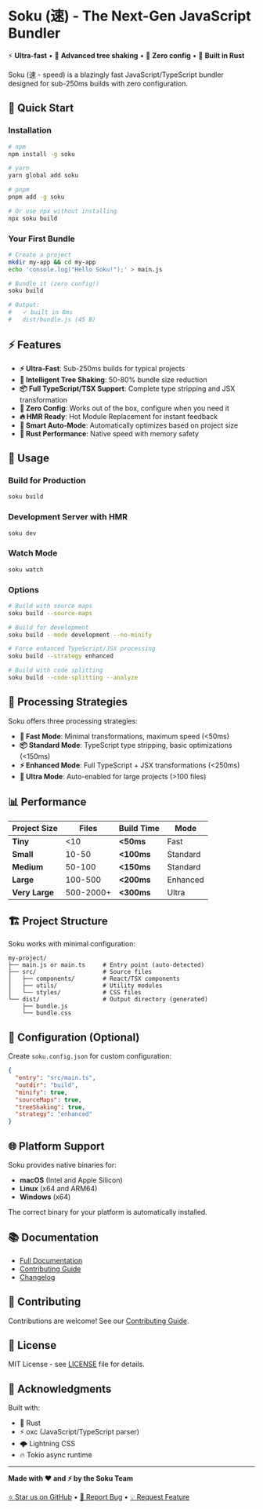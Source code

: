 # Soku (速) - The Next-Gen JavaScript Bundler

⚡ **Ultra-fast** • 🌳 **Advanced tree shaking** • 🎯 **Zero config** • 🦀 **Built in Rust**

Soku (速 - speed) is a blazingly fast JavaScript/TypeScript bundler designed for sub-250ms builds with zero configuration.

## 🚀 Quick Start

### Installation

```bash
# npm
npm install -g soku

# yarn
yarn global add soku

# pnpm
pnpm add -g soku

# Or use npx without installing
npx soku build
```

### Your First Bundle

```bash
# Create a project
mkdir my-app && cd my-app
echo 'console.log("Hello Soku!");' > main.js

# Bundle it (zero config!)
soku build

# Output:
#   ✓ built in 8ms
#   dist/bundle.js (45 B)
```

## ⚡ Features

- **⚡ Ultra-Fast**: Sub-250ms builds for typical projects
- **🌳 Intelligent Tree Shaking**: 50-80% bundle size reduction
- **📦 Full TypeScript/TSX Support**: Complete type stripping and JSX transformation
- **🎯 Zero Config**: Works out of the box, configure when you need it
- **🔥 HMR Ready**: Hot Module Replacement for instant feedback
- **🚀 Smart Auto-Mode**: Automatically optimizes based on project size
- **🦀 Rust Performance**: Native speed with memory safety

## 📖 Usage

### Build for Production

```bash
soku build
```

### Development Server with HMR

```bash
soku dev
```

### Watch Mode

```bash
soku watch
```

### Options

```bash
# Build with source maps
soku build --source-maps

# Build for development
soku build --mode development --no-minify

# Force enhanced TypeScript/JSX processing
soku build --strategy enhanced

# Build with code splitting
soku build --code-splitting --analyze
```

## 🎯 Processing Strategies

Soku offers three processing strategies:

- **🚀 Fast Mode**: Minimal transformations, maximum speed (<50ms)
- **📦 Standard Mode**: TypeScript type stripping, basic optimizations (<150ms)
- **⚡ Enhanced Mode**: Full TypeScript + JSX transformations (<250ms)
- **🎯 Ultra Mode**: Auto-enabled for large projects (>100 files)

## 📊 Performance

| Project Size | Files | Build Time | Mode |
|-------------|-------|------------|------|
| **Tiny** | <10 | **<50ms** | Fast |
| **Small** | 10-50 | **<100ms** | Standard |
| **Medium** | 50-100 | **<150ms** | Standard |
| **Large** | 100-500 | **<200ms** | Enhanced |
| **Very Large** | 500-2000+ | **<300ms** | Ultra |

## 🏗️ Project Structure

Soku works with minimal configuration:

```
my-project/
├── main.js or main.ts     # Entry point (auto-detected)
├── src/                   # Source files
│   ├── components/        # React/TSX components
│   ├── utils/             # Utility modules
│   └── styles/            # CSS files
└── dist/                  # Output directory (generated)
    ├── bundle.js
    └── bundle.css
```

## 🔧 Configuration (Optional)

Create `soku.config.json` for custom configuration:

```json
{
  "entry": "src/main.ts",
  "outdir": "build",
  "minify": true,
  "sourceMaps": true,
  "treeShaking": true,
  "strategy": "enhanced"
}
```

## 🌐 Platform Support

Soku provides native binaries for:

- **macOS** (Intel and Apple Silicon)
- **Linux** (x64 and ARM64)
- **Windows** (x64)

The correct binary for your platform is automatically installed.

## 📚 Documentation

- [Full Documentation](https://github.com/bcentdev/ultra#readme)
- [Contributing Guide](https://github.com/bcentdev/ultra/blob/main/CONTRIBUTING.md)
- [Changelog](https://github.com/bcentdev/ultra/blob/main/CHANGELOG.md)

## 🤝 Contributing

Contributions are welcome! See our [Contributing Guide](https://github.com/bcentdev/ultra/blob/main/CONTRIBUTING.md).

## 📄 License

MIT License - see [LICENSE](https://github.com/bcentdev/ultra/blob/main/LICENSE) file for details.

## 🙏 Acknowledgments

Built with:
- 🦀 Rust
- ⚡ oxc (JavaScript/TypeScript parser)
- 🌩️ Lightning CSS
- 🔥 Tokio async runtime

---

**Made with ❤️ and ⚡ by the Soku Team**

[⭐ Star us on GitHub](https://github.com/bcentdev/ultra) •
[🐛 Report Bug](https://github.com/bcentdev/ultra/issues) •
[💡 Request Feature](https://github.com/bcentdev/ultra/issues)
